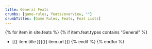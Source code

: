 ```yaml
---
title: General Feats
crumbs: [game-rules, feats/overview, ""]
crumbTitles: [Game Rules, Feats, Feat Lists]
---
```


{% for item in site.feats %}
  {% if item.feat.types contains "General" %}
 * [{{ item.title }}]({{ item.url }})
  {% endif %}
{% endfor %}
